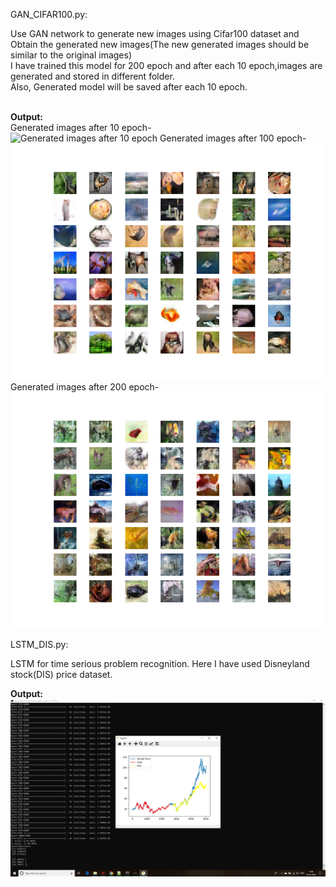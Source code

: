 GAN_CIFAR100.py:

Use GAN network to generate new images using Cifar100 dataset and Obtain the generated new images(The new generated images should be similar to the original images)<br/>I have trained this model for 200 epoch and after each 10 epoch,images are generated and stored in different folder.<br />
Also, Generated model will be saved after each 10 epoch. 

<br/><b>Output:</b><br />
Generated images after 10 epoch-<br /> ![Generated images after 10 epoch](https://github.com/BirvaPatel/Deep-Learning/blob/main/Assignment-3/generated_plot_e10.png)
Generated images after 100 epoch-<br /> ![Generated images after 100 epoch](https://github.com/BirvaPatel/Deep-Learning/blob/main/Assignment-3/generated_plot_e100.png)
Generated images after 200 epoch-<br /> ![Generated images after 200 epoch](https://github.com/BirvaPatel/Deep-Learning/blob/main/Assignment-3/generated_plot_e200.png)

LSTM_DIS.py:<br/>

LSTM for time serious problem recognition. Here I have used Disneyland stock(DIS) price dataset.

<b>Output:</b>
![LSTM Prediction](https://github.com/BirvaPatel/Deep-Learning/blob/main/Assignment-3/OutputGraph.png)

